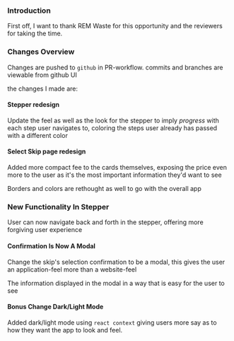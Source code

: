 ### Introduction

First off, I want to thank REM Waste for this opportunity and the reviewers for taking the time.

### Changes Overview

Changes are pushed to `github` in PR-workflow. commits and branches are viewable from github UI

the changes I made are:

#### Stepper redesign

Update the feel as well as the look for the stepper to imply _progress_ with each step user navigates to, coloring the steps user already has passed with a different color

#### Select Skip page redesign

Added more compact fee to the cards themselves, exposing the price even more to the user as it's the most important information they'd want to see

Borders and colors are rethought as well to go with the overall app

### New Functionality In Stepper

User can now navigate back and forth in the stepper, offering more forgiving user experience

#### Confirmation Is Now A Modal

Change the skip's selection confirmation to be a modal, this gives the user an application-feel more than a website-feel

The information displayed in the modal in a way that is easy for the user to see

#### **Bonus Change** Dark/Light Mode

Added dark/light mode using `react context` giving users more say as to how they want the app to look and feel.
